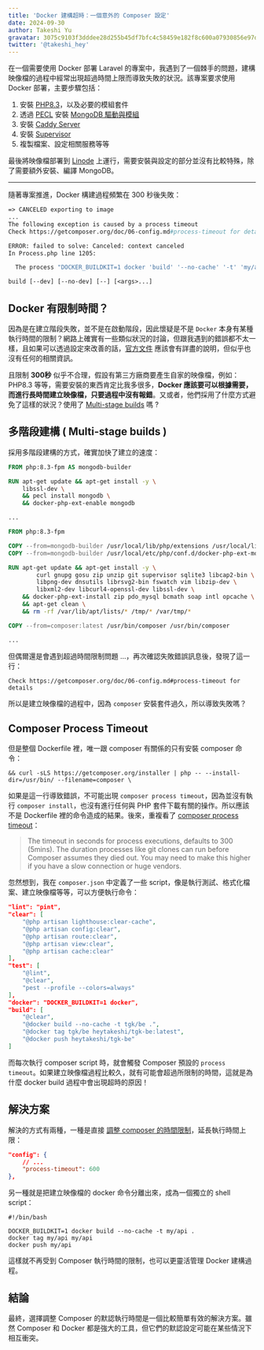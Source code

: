 ```yaml
---
title: 'Docker 建構超時：一個意外的 Composer 設定'
date: 2024-09-30
author: Takeshi Yu
gravatar: 3075c9103f3dddee28d255b45df7bfc4c58459e182f8c600a07930856e97dc39
twitter: '@takeshi_hey'
---
```


在一個需要使用 Docker 部署 Laravel 的專案中，我遇到了一個棘手的問題，建構映像檔的過程中經常出現超過時間上限而導致失敗的狀況。該專案要求使用 Docker 部署，主要步驟包括：

1. 安裝 [PHP8.3](https://www.php.net/releases/8.3/en.php)，以及必要的模組套件
3. 透過 [PECL](https://pecl.php.net) 安裝 [MongoDB 驅動與模組](https://www.mongodb.com/docs/drivers/php-drivers/)
4. 安裝 [Caddy Server](https://caddyserver.com)
5. 安裝 [Supervisor](http://supervisord.org)
6. 複製檔案、設定相關服務等等

最後將映像檔部署到 [Linode](https://www.linode.com) 上運行，需要安裝與設定的部分並沒有比較特殊，除了需要額外安裝、編譯 MongoDB。

---

隨著專案推進，Docker 構建過程頻繁在 300 秒後失敗：

```dockerfile
=> CANCELED exporting to image                                                                                       37.6s
...
The following exception is caused by a process timeout
Check https://getcomposer.org/doc/06-config.md#process-timeout for details

ERROR: failed to solve: Canceled: context canceled
In Process.php line 1205:

  The process "DOCKER_BUILDKIT=1 docker 'build' '--no-cache' '-t' 'my/api' '.'" exceeded the timeout of 300 seconds.

build [--dev] [--no-dev] [--] [<args>...]
```

## Docker 有限制時間？

因為是在建立階段失敗，並不是在啟動階段，因此懷疑是不是 `Docker` 本身有某種執行時間的限制？網路上確實有一些類似狀況的討論，但跟我遇到的錯誤都不太一樣，且如果可以透過設定來改善的話，[官方文件](https://docs.docker.com/get-started/) 應該會有詳盡的說明，但似乎也沒有任何的相關資訊。

且限制 **300秒** 似乎不合理，假設有第三方廠商要產生自家的映像檔，例如：PHP8.3 等等，需要安裝的東西肯定比我多很多，**Docker 應該要可以根據需要，而進行長時間建立映像檔，只要過程中沒有報錯**。又或者，他們採用了什麼方式避免了這樣的狀況？使用了 [Multi-stage builds](https://docs.docker.com/build/building/multi-stage/) 嗎 ?

## 多階段建構 ( Multi-stage builds )

採用多階段建構的方式，確實加快了建立的速度：

```dockerfile
FROM php:8.3-fpm AS mongodb-builder

RUN apt-get update && apt-get install -y \
    libssl-dev \
    && pecl install mongodb \
    && docker-php-ext-enable mongodb

...

FROM php:8.3-fpm

COPY --from=mongodb-builder /usr/local/lib/php/extensions /usr/local/lib/php/extensions
COPY --from=mongodb-builder /usr/local/etc/php/conf.d/docker-php-ext-mongodb.ini /usr/local/etc/php/conf.d/

RUN apt-get update && apt-get install -y \
        curl gnupg gosu zip unzip git supervisor sqlite3 libcap2-bin \
        libpng-dev dnsutils librsvg2-bin fswatch vim libzip-dev \
        libxml2-dev libcurl4-openssl-dev libssl-dev \
    && docker-php-ext-install zip pdo_mysql bcmath soap intl opcache \
    && apt-get clean \
    && rm -rf /var/lib/apt/lists/* /tmp/* /var/tmp/*

COPY --from=composer:latest /usr/bin/composer /usr/bin/composer

...
```
但偶爾還是會遇到超過時間限制問題 ...，再次確認失敗錯誤訊息後，發現了這一行：

```shell
Check https://getcomposer.org/doc/06-config.md#process-timeout for details
```

所以是建立映像檔的過程中，因為 `composer` 安裝套件過久，所以導致失敗嗎？

## Composer Process Timeout

但是整個 Dockerfile 裡，唯一跟 composer 有關係的只有安裝 composer 命令：

```shell
&& curl -sLS https://getcomposer.org/installer | php -- --install-dir=/usr/bin/ --filename=composer \
```

如果是這一行導致錯誤，不可能出現 `composer process timeout`，因為並沒有執行 `composer install`，也沒有進行任何與 PHP 套件下載有關的操作。所以應該不是 Dockerfile 裡的命令造成的結果。後來，重複看了 [composer process timeout](https://getcomposer.org/doc/06-config.md#process-timeout)：

> The timeout in seconds for process executions, defaults to 300 (5mins). The duration processes like git clones can run before Composer assumes they died out. You may need to make this higher if you have a slow connection or huge vendors.

忽然想到，我在 `composer.json` 中定義了一些 script，像是執行測試、格式化檔案、建立映像檔等等，可以方便執行命令：

```json
"lint": "pint",
"clear": [
    "@php artisan lighthouse:clear-cache",
    "@php artisan config:clear",
    "@php artisan route:clear",
    "@php artisan view:clear",
    "@php artisan cache:clear"
],
"test": [
    "@lint",
    "@clear",
    "pest --profile --colors=always"
],
"docker": "DOCKER_BUILDKIT=1 docker",
"build": [
    "@clear",
    "@docker build --no-cache -t tgk/be .",
    "@docker tag tgk/be heytakeshi/tgk-be:latest",
    "@docker push heytakeshi/tgk-be"
]
```

而每次執行 composer script 時，就會觸發 Composer 預設的 `process timeout`。如果建立映像檔過程比較久，就有可能會超過所限制的時間，這就是為什麼 docker build 過程中會出現超時的原因！

## 解決方案

解決的方式有兩種，一種是直接 [調整 composer 的時間限制](https://getcomposer.org/doc/articles/scripts.md#managing-the-process-timeout)，延長執行時間上限：

```json
"config": {
    // ...
    "process-timeout": 600
},
```
另一種就是把建立映像檔的 docker 命令分離出來，成為一個獨立的 shell script：

```shell
#!/bin/bash

DOCKER_BUILDKIT=1 docker build --no-cache -t my/api .
docker tag my/api my/api
docker push my/api
```

這樣就不再受到 Composer 執行時間的限制，也可以更靈活管理 Docker 建構過程。

## 結論

最終，選擇調整 Composer 的默認執行時間是一個比較簡單有效的解決方案。雖然 Composer 和 Docker 都是強大的工具，但它們的默認設定可能在某些情況下相互衝突。
